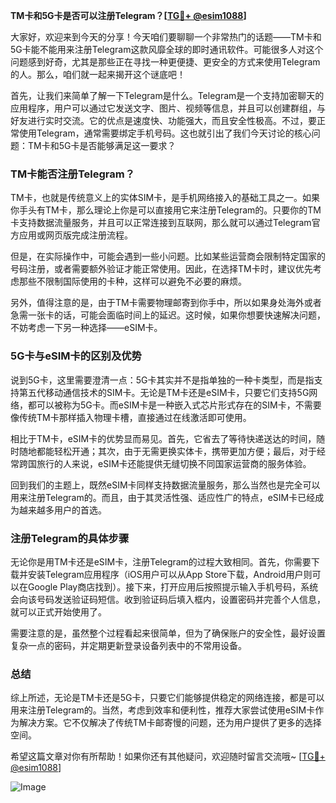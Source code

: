 **TM卡和5G卡是否可以注册Telegram？[[TG💪+ @esim1088](https://t.me/s/esim1088)]**

大家好，欢迎来到今天的分享！今天咱们要聊聊一个非常热门的话题——TM卡和5G卡能不能用来注册Telegram这款风靡全球的即时通讯软件。可能很多人对这个问题感到好奇，尤其是那些正在寻找一种更便捷、更安全的方式来使用Telegram的人。那么，咱们就一起来揭开这个谜底吧！

首先，让我们来简单了解一下Telegram是什么。Telegram是一个支持加密聊天的应用程序，用户可以通过它发送文字、图片、视频等信息，并且可以创建群组，与好友进行实时交流。它的优点是速度快、功能强大，而且安全性极高。不过，要正常使用Telegram，通常需要绑定手机号码。这也就引出了我们今天讨论的核心问题：TM卡和5G卡是否能够满足这一要求？

### TM卡能否注册Telegram？

TM卡，也就是传统意义上的实体SIM卡，是手机网络接入的基础工具之一。如果你手头有TM卡，那么理论上你是可以直接用它来注册Telegram的。只要你的TM卡支持数据流量服务，并且可以正常连接到互联网，那么就可以通过Telegram官方应用或网页版完成注册流程。

但是，在实际操作中，可能会遇到一些小问题。比如某些运营商会限制特定国家的号码注册，或者需要额外验证才能正常使用。因此，在选择TM卡时，建议优先考虑那些不限制国际使用的卡种，这样可以避免不必要的麻烦。

另外，值得注意的是，由于TM卡需要物理邮寄到你手中，所以如果身处海外或者急需一张卡的话，可能会面临时间上的延迟。这时候，如果你想要快速解决问题，不妨考虑一下另一种选择——eSIM卡。

### 5G卡与eSIM卡的区别及优势

说到5G卡，这里需要澄清一点：5G卡其实并不是指单独的一种卡类型，而是指支持第五代移动通信技术的SIM卡。无论是TM卡还是eSIM卡，只要它们支持5G网络，都可以被称为5G卡。而eSIM卡是一种嵌入式芯片形式存在的SIM卡，不需要像传统TM卡那样插入物理卡槽，直接通过在线激活即可使用。

相比于TM卡，eSIM卡的优势显而易见。首先，它省去了等待快递送达的时间，随时随地都能轻松开通；其次，由于无需更换实体卡，携带更加方便；最后，对于经常跨国旅行的人来说，eSIM卡还能提供无缝切换不同国家运营商的服务体验。

回到我们的主题上，既然eSIM卡同样支持数据流量服务，那么当然也是完全可以用来注册Telegram的。而且，由于其灵活性强、适应性广的特点，eSIM卡已经成为越来越多用户的首选。

### 注册Telegram的具体步骤

无论你是用TM卡还是eSIM卡，注册Telegram的过程大致相同。首先，你需要下载并安装Telegram应用程序（iOS用户可以从App Store下载，Android用户则可以在Google Play商店找到）。接下来，打开应用后按照提示输入手机号码，系统会向该号码发送验证码短信。收到验证码后填入框内，设置密码并完善个人信息，就可以正式开始使用了。

需要注意的是，虽然整个过程看起来很简单，但为了确保账户的安全性，最好设置复杂一点的密码，并定期更新登录设备列表中的不常用设备。

### 总结

综上所述，无论是TM卡还是5G卡，只要它们能够提供稳定的网络连接，都是可以用来注册Telegram的。当然，考虑到效率和便利性，推荐大家尝试使用eSIM卡作为解决方案。它不仅解决了传统TM卡邮寄慢的问题，还为用户提供了更多的选择空间。

希望这篇文章对你有所帮助！如果你还有其他疑问，欢迎随时留言交流哦~ [[TG💪+ @esim1088](https://t.me/s/esim1088)] 

![Image](https://i.postimg.cc/4NQfJmqS/Snipaste-2025-05-13-00-14-12.png)